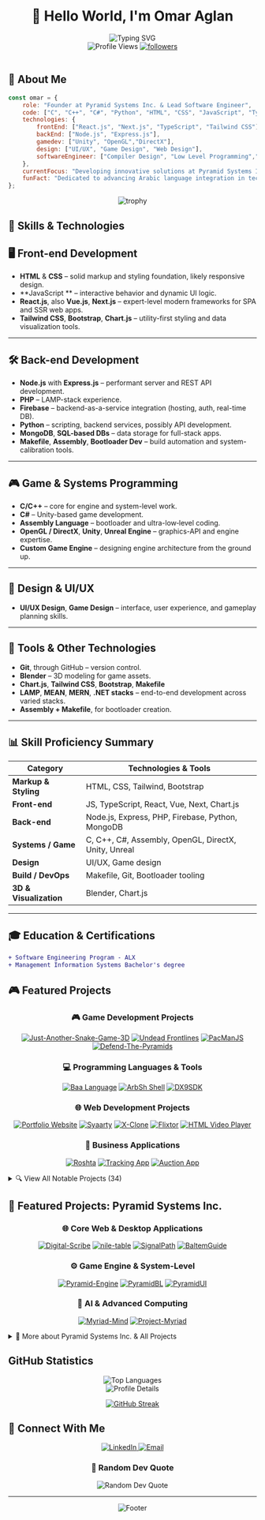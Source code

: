 # <div align="center">👋 Hello World, I'm Omar Aglan</div>

<div align="center">
  <img src="https://readme-typing-svg.demolab.com?font=Fira+Code&pause=1000&color=2C9AF7&center=true&vCenter=true&width=435&lines=Software+Engineer;Game+Developer;Creative+Problem+Solver;Always+Learning+New+Things" alt="Typing SVG" />
</div>

<div align="center">
  <img src="https://komarev.com/ghpvc/?username=omaraglan&label=Profile%20views&color=0e75b6&style=for-the-badge" alt="Profile Views" />
  <a href="https://github.com/OmarAglan?tab=followers">
    <img src="https://img.shields.io/github/followers/OmarAglan?label=Followers&style=for-the-badge" alt="followers" />
  </a>
</div>

<br>

## 💫 About Me

```javascript
const omar = {
    role: "Founder at Pyramid Systems Inc. & Lead Software Engineer",
    code: ["C", "C++", "C#", "Python", "HTML", "CSS", "JavaScript", "TypeScript", "Makefile", "Assembly"],
    technologies: {
        frontEnd: ["React.js", "Next.js", "TypeScript", "Tailwind CSS"],
        backEnd: ["Node.js", "Express.js"],
        gamedev: ["Unity", "OpenGL","DirectX"],
        design: ["UI/UX", "Game Design", "Web Design"],
        softwareEngineer: ["Compiler Design", "Low Level Programming",".Net"]
    },
    currentFocus: "Developing innovative solutions at Pyramid Systems Inc., including Digital-Scribe and Myriad-Mind.",
    funFact: "Dedicated to advancing Arabic language integration in technology."
};
```

<div align="center">
  <img src="https://github-profile-trophy.vercel.app/?username=omaraglan&theme=algolia&no-frame=true&no-bg=true&row=1" alt="trophy" />
</div>

## 🚀 Skills & Technologies

## 🖥️ Front-end Development

*   **HTML** & **CSS** – solid markup and styling foundation, likely responsive design.
*   **JavaScript ** – interactive behavior and dynamic UI logic.
*   **React.js**, also **Vue.js**, **Next.js** – expert-level modern frameworks for SPA and SSR web apps.
*   **Tailwind CSS**, **Bootstrap**, **Chart.js** – utility-first styling and data visualization tools.

---

## 🛠️ Back-end Development

*   **Node.js** with **Express.js** – performant server and REST API development.
*   **PHP** – LAMP-stack experience.
*   **Firebase** – backend-as-a-service integration (hosting, auth, real-time DB).
*   **Python** – scripting, backend services, possibly API development.
*   **MongoDB**, **SQL-based DBs** – data storage for full-stack apps.
*   **Makefile**, **Assembly**, **Bootloader Dev** – build automation and system-calibration tools.

---

## 🎮 Game & Systems Programming

*   **C/C++** – core for engine and system-level work.
*   **C#** – Unity-based game development.
*   **Assembly Language** – bootloader and ultra-low‑level coding.
*   **OpenGL / DirectX**, **Unity**, **Unreal Engine** – graphics-API and engine expertise.
*   **Custom Game Engine** – designing engine architecture from the ground up.

---

## 🎨 Design & UI/UX

*   **UI/UX Design**, **Game Design** – interface, user experience, and gameplay planning skills.

---

## 🔧 Tools & Other Technologies

*   **Git**, through GitHub – version control.
*   **Blender** – 3D modeling for game assets.
*   **Chart.js**, **Tailwind CSS**, **Bootstrap**, **Makefile**
*   **LAMP**, **MEAN**, **MERN**, **.NET stacks** – end-to-end development across varied stacks.
*   **Assembly + Makefile**, for bootloader creation.

---

## 📊 Skill Proficiency Summary

| Category               | Technologies & Tools                                 |
| ---------------------- | ---------------------------------------------------- |
| **Markup & Styling**   | HTML, CSS, Tailwind, Bootstrap                       |
| **Front-end**          | JS, TypeScript, React, Vue, Next, Chart.js           |
| **Back-end**           | Node.js, Express, PHP, Firebase, Python, MongoDB     |
| **Systems / Game**     | C, C++, C#, Assembly, OpenGL, DirectX, Unity, Unreal |
| **Design**             | UI/UX, Game design                                   |
| **Build / DevOps**     | Makefile, Git, Bootloader tooling                    |
| **3D & Visualization** | Blender, Chart.js                                    |

---

## 🎓 Education & Certifications

<div align="left">
  
  ```diff
  + Software Engineering Program - ALX
  + Management Information Systems Bachelor's degree
  ```
  
</div>

## 🎮 Featured Projects

<div align="center">
  <h3 align="center">🎮 Game Development Projects</h3>
  <p align="center">
    <a href="https://github.com/OmarAglan/Just-Another-Snake-Game-3D" target="_blank"><img src="https://img.shields.io/badge/3D%20Snake%20Game-C%23%20(6⭐)-green?style=for-the-badge&logo=unity" alt="Just-Another-Snake-Game-3D"/></a>
    <a href="https://github.com/OmarAglan/Undead-Frontlines" target="_blank"><img src="https://img.shields.io/badge/Undead%20Frontlines-Unity%20(C%23)-darkgreen?style=for-the-badge&logo=unity" alt="Undead Frontlines"/></a>
    <a href="https://github.com/OmarAglan/PacManJS" target="_blank"><img src="https://img.shields.io/badge/PacManJS-HTML%20%7C%20JS-yellow?style=for-the-badge&logo=javascript" alt="PacManJS"/></a>
    <a href="https://github.com/OmarAglan/Defend-The-Pyramids" target="_blank"><img src="https://img.shields.io/badge/Defend%20The%20Pyramids-Unity%20(C%23)-orange?style=for-the-badge&logo=unity" alt="Defend-The-Pyramids"/></a>
  </p>

  <h3 align="center">💻 Programming Languages & Tools</h3>
  <p align="center">
    <a href="https://github.com/OmarAglan/Baa" target="_blank"><img src="https://img.shields.io/badge/Baa%20Lang-Arabic%20(C%20Like)-lightgrey?style=for-the-badge" alt="Baa Language"/></a>
    <a href="https://github.com/OmarAglan/ArbSh" target="_blank"><img src="https://img.shields.io/badge/ArbSh%20Shell-C%23%20%7C%20.NET-blueviolet?style=for-the-badge" alt="ArbSh Shell"/></a>
    <a href="https://github.com/OmarAglan/DX9SDK" target="_blank"><img src="https://img.shields.io/badge/DirectX%209%20SDK-C-informational?style=for-the-badge" alt="DX9SDK"/></a>
  </p>

  <h3 align="center">🌐 Web Development Projects</h3>
  <p align="center">
    <a href="https://omaraglan.github.io/" target="_blank"><img src="https://img.shields.io/badge/Portfolio%20Site-TypeScript-success?style=for-the-badge&logo=githubpages" alt="Portfolio Website"/></a>
    <a href="https://github.com/OmarAglan/Syaarty" target="_blank"><img src="https://img.shields.io/badge/Syaarty-Car%20Site%20(TS)-purple?style=for-the-badge" alt="Syaarty"/></a>
    <a href="https://github.com/OmarAglan/X-Clone" target="_blank"><img src="https://img.shields.io/badge/X%20Clone-React%20%7C%20Next.js-black?style=for-the-badge&logo=x" alt="X-Clone"/></a>
    <a href="https://github.com/OmarAglan/Flixtor" target="_blank"><img src="https://img.shields.io/badge/Flixtor-Netflix%20Clone%20(Next.js)-red?style=for-the-badge&logo=netflix" alt="Flixtor"/></a>
    <a href="https://github.com/OmarAglan/html-v-player" target="_blank"><img src="https://img.shields.io/badge/HTML%20Video%20Player-JS-red?style=for-the-badge&logo=html5" alt="HTML Video Player"/></a>
  </p>

  <h3 align="center">🏥 Business Applications</h3>
  <p align="center">
    <a href="https://github.com/OmarAglan/Roshta" target="_blank"><img src="https://img.shields.io/badge/Roshta-Prescription%20System%20(C%23)-blue?style=for-the-badge" alt="Roshta"/></a>
    <a href="https://github.com/OmarAglan/Tracking-App" target="_blank"><img src="https://img.shields.io/badge/Tracking%20App-Vue%20%7C%20Express-brightgreen?style=for-the-badge&logo=vue.js" alt="Tracking App"/></a>
    <a href="https://github.com/OmarAglan/Auction" target="_blank"><img src="https
img.shields.io/badge/Auction%20App-.Net%20Core%20(C%23)-9cf?style=for-the-badge" alt="Auction App"/></a>
  </p>
</div>

<details>
<summary>🔍 View All Notable Projects (34)</summary>
<div style="padding-left: 20px;">

<h4>🎮 Game Development Projects (10):</h4>
<ul>
  <li><strong><a href="https://github.com/OmarAglan/Just-Another-Snake-Game-3D" target="_blank">Just-Another-Snake-Game-3D</a></strong> - 3D Snake Game For Android Or IOS (C#, 6⭐)</li>
  <li><strong><a href="https://github.com/OmarAglan/RaceXRoad" target="_blank">RaceXRoad</a></strong> - Race Game (1⭐)</li>
  <li><strong><a href="https://github.com/OmarAglan/Just-Another-Pong-Game" target="_blank">Just-Another-Pong-Game</a></strong> - C# Pong implementation</li>
  <li><strong><a href="https://github.com/OmarAglan/Pongy" target="_blank">Pongy</a></strong> - Unity Pong Game (ShaderLab, Private)</li>
  <li><strong><a href="https://github.com/OmarAglan/Undead-Frontlines" target="_blank">Undead-Frontlines</a></strong> - Unity World Scale Liberation From Zombie Infection! (C#)</li>
  <li><strong><a href="https://github.com/OmarAglan/PacManJS" target="_blank">PacManJS</a></strong> - A PacMan Clone Made In HTML and JavaScript</li>
  <li><strong><a href="https://github.com/OmarAglan/Defend-The-Pyramids" target="_blank">Defend-The-Pyramids</a></strong> - Unity game (C#)</li>
  <li><strong><a href="https://github.com/OmarAglan/DarkTale" target="_blank">DarkTale</a></strong> - Unity project (C#)</li>
  <li><strong><a href="https://github.com/OmarAglan/East-Wind" target="_blank">East-Wind</a></strong> - RTS Game WIP (C#, Private)</li>
  <li><strong><a href="https://github.com/OmarAglan/EcV" target="_blank">EcV</a></strong> - Unity game project (ShaderLab, Private)</li>
</ul>

<h4>💻 Programming Languages & Tools (5):</h4>
<ul>
  <li><strong><a href="https://github.com/OmarAglan/Baa" target="_blank">Baa</a></strong> - Arabic programming language similar to C (C, MIT License)</li>
  <li><strong><a href="https://github.com/OmarAglan/ArbSh" target="_blank">ArbSh</a></strong> - C#/.NET PowerShell-inspired shell with Arabic commands support (C#)</li>
  <li><strong><a href="https://github.com/OmarAglan/printf" target="_blank">printf</a></strong> - Custom Printf Implementation In C</li>
  <li><strong><a href="https://github.com/OmarAglan/Baa-VS-Extension" target="_blank">Baa-VS-Extension</a></strong> - VS Code extension for Baa language</li>
  <li><strong><a href="https://github.com/OmarAglan/DX9SDK" target="_blank">DX9SDK</a></strong> - DirectX SDK August 2009 (Last DXSDK 9) (C)</li>
</ul>

<h4>🌐 Web Development Projects (15):</h4>
<ul>
  <li><strong><a href="https://github.com/OmarAglan/OmarAglan.github.io" target="_blank">OmarAglan.github.io</a></strong> - Personal portfolio website (TypeScript, GitHub Pages) - <a href="https://omaraglan.github.io/" target="_blank">Live Site</a></li>
  <li><strong><a href="https://github.com/OmarAglan/html-v-player" target="_blank">html-v-player</a></strong> - Feature-rich, customizable HTML5 video player (JavaScript) - <a href="https://simple-video-player.onrender.com/" target="_blank">Live Demo</a></li>
  <li><strong><a href="https://github.com/OmarAglan/simple-crud-app" target="_blank">simple-crud-app</a></strong> - Backend Test App Using Node.js, Express.js and MongoDB</li>
  <li><strong><a href="https://github.com/OmarAglan/Syaarty" target="_blank">Syaarty</a></strong> - A Car Website (TypeScript) - <a href="https://syaarty.vercel.app" target="_blank">Live Site</a></li>
  <li><strong><a href="https://github.com/OmarAglan/Syaarty_API" target="_blank">Syaarty_API</a></strong> - API For Syaarty Website and Android app</li>
  <li><strong><a href="https://github.com/OmarAglan/SyaartyApp" target="_blank">SyaartyApp</a></strong> - Mobile app companion (JavaScript)</li>
  <li><strong><a href="https://github.com/OmarAglan/currency_snap" target="_blank">currency_snap</a></strong> - Currency Exchange Service - <a href="https://omaraglan.github.io/currency_snap/" target="_blank">Live Site</a></li>
  <li><strong><a href="https://github.com/OmarAglan/X-Clone" target="_blank">X-Clone</a></strong> - An X Clone Using React.js and Next.js and Tailwind CSS and mongodb</li>
  <li><strong><a href="https://github.com/OmarAglan/Flixtor" target="_blank">Flixtor</a></strong> - A Netflix Clone With Next.js (TypeScript)</li>
  <li><strong><a href="https://github.com/OmarAglan/Baheer" target="_blank">Baheer</a></strong> - A Web Search Engine (JavaScript, GitHub Pages)</li>
  <li><strong><a href="https://github.com/OmarAglan/Budget-App" target="_blank">Budget-App</a></strong> - Modern web-based application for personal finance tracking</li>
  <li><strong><a href="https://github.com/OmarAglan/portfolio-3d-Animation" target="_blank">portfolio-3d-Animation</a></strong> - A simple 3D Website (HTML)</li>
  <li><strong><a href="https://github.com/OmarAglan/Responsive-Card-Slider" target="_blank">Responsive-Card-Slider</a></strong> - HTML/CSS responsive card slider</li>
  <li><strong><a href="https://github.com/OmarAglan/SimpleArtGallery" target="_blank">SimpleArtGallery</a></strong> - Art gallery website (JavaScript)</li>
  <li><strong><a href="https://github.com/OmarAglan/E-Learning-Website-HTML-CSS-main" target="_blank">E-Learning-Website-HTML-CSS-main</a></strong> - E-learning platform (HTML, Private)</li>
</ul>

<h4>🏥 Business Applications (4):</h4>
<ul>
  <li><strong><a href="https://github.com/OmarAglan/Auction" target="_blank">Auction</a></strong> - .Net Core Auction App (C#)</li>
  <li><strong><a href="https://github.com/OmarAglan/Roshta" target="_blank">Roshta</a></strong> - Prescription management system for doctors, patients, and pharmacists (C#)</li>
  <li><strong><a href="https://github.com/OmarAglan/Tracking-App" target="_blank">Tracking-App</a></strong> - Vue.js/Express.js task tracking application</li>
  <li><strong><a href="https://github.com/OmarAglan/ToDoy" target="_blank">ToDoy</a></strong> - ALX Front-end Specializations Project (TypeScript, Private)</li>
</ul>
<p><em>For a complete list of all 51 repositories, please visit <a href="https://github.com/OmarAglan?tab=repositories" target="_blank">Omar Aglan's GitHub Profile</a>.</em></p>
</div>
</details>

## 🚀 Featured Projects: Pyramid Systems Inc.

<div align="center">
  <h3 align="center">🌐 Core Web & Desktop Applications</h3>
  <p align="center">
    <a href="https://github.com/Pyramid-Systems-Inc/Digital-Scribe" target="_blank"><img src="https://img.shields.io/badge/Digital_Scribe-Hieroglyph%20Composer%20(TS%2C%20React)-blue?style=for-the-badge&logo=react" alt="Digital-Scribe"/></a>
    <a href="https://github.com/Pyramid-Systems-Inc/nile-table" target="_blank"><img src="https://img.shields.io/badge/Nile_Table-Restaurant%20Booking%20(TS%2C%20Next.js)-green?style=for-the-badge&logo=next.js" alt="nile-table"/></a>
    <a href="https://github.com/Pyramid-Systems-Inc/SignalPath" target="_blank"><img src="https://img.shields.io/badge/SignalPath-Intercom%20Designer%20(Electron%2C%20TS)-purple?style=for-the-badge&logo=electron" alt="SignalPath"/></a>
    <a href="https://github.com/Pyramid-Systems-Inc/BaltemGuide" target="_blank"><img src="https://img.shields.io/badge/BaltemGuide-Guide%20System%20(TS)-lightgrey?style=for-the-badge" alt="BaltemGuide"/></a>
  </p>

  <h3 align="center">⚙️ Game Engine & System-Level</h3>
  <p align="center">
    <a href="https://github.com/Pyramid-Systems-Inc/Pyramid-Engine" target="_blank"><img src="https://img.shields.io/badge/Pyramid_Engine-Game%20Engine%20(C%2B%2B%2C%20OpenGL)-red?style=for-the-badge&logo=cplusplus" alt="Pyramid-Engine"/></a>
    <a href="https://github.com/Pyramid-Systems-Inc/PyramidBL" target="_blank"><img src="https://img.shields.io/badge/PyramidBL-Bootloader%20(Assembly%2C%20C)-darkgrey?style=for-the-badge" alt="PyramidBL"/></a>
     <a href="https://github.com/Pyramid-Systems-Inc/PyramidUI" target="_blank"><img src="https://img.shields.io/badge/PyramidUI-C%20UI%20Testing-orange?style=for-the-badge&logo=c" alt="PyramidUI"/></a>
  </p>

  <h3 align="center">🤖 AI & Advanced Computing</h3>
  <p align="center">
    <a href="https://github.com/Pyramid-Systems-Inc/Myriad-Mind" target="_blank"><img src="https://img.shields.io/badge/Myriad_Mind-Decentralized%20AI%20(Python)-teal?style=for-the-badge&logo=python" alt="Myriad-Mind"/></a>
    <a href="https://github.com/Pyramid-Systems-Inc/Project-Myriad" target="_blank"><img src="https://img.shields.io/badge/Project_Myriad-AI%20Companion-blueviolet?style=for-the-badge" alt="Project-Myriad"/></a>
  </p>
</div>

<details>
<summary>🏢 More about Pyramid Systems Inc. & All Projects</summary>
<div style="padding-left: 20px;">

<p><strong>Pyramid Systems Inc.</strong> (<a href="https://github.com/Pyramid-Systems-Inc" target="_blank">https://github.com/Pyramid-Systems-Inc</a>) is a technology startup focused on diverse software development projects. Primary Contributor: Omar Aglan (@OmarAglan).</p>

<h4>🔥 Notable Public Projects:</h4>
<ul>
  <li><strong><a href="https://github.com/Pyramid-Systems-Inc/Digital-Scribe" target="_blank">Digital-Scribe</a></strong> (TypeScript, React, Node.js): An interactive hieroglyph composer web application with real-time text-to-hieroglyph translation.</li>
  <li><strong><a href="https://github.com/Pyramid-Systems-Inc/Pyramid-Engine" target="_blank">Pyramid-Engine</a></strong> (C++, OpenGL): A modern, multi-platform game engine.</li>
  <li><strong><a href="https://github.com/Pyramid-Systems-Inc/nile-table" target="_blank">nile-table</a></strong> (TypeScript, Next.js, Supabase): "The Nile's Table" - An interactive restaurant & booking system.</li>
  <li><strong><a href="https://github.com/Pyramid-Systems-Inc/Myriad-Mind" target="_blank">Myriad-Mind</a></strong> (Python): A decentralized, emergent AI system featuring hyper-specialized agents.</li>
  <li><strong><a href="https://github.com/Pyramid-Systems-Inc/SignalPath" target="_blank">SignalPath</a></strong> (TypeScript, Electron, React): A professional intercom system designer and schematic editor.</li>
  <li><strong><a href="https://github.com/Pyramid-Systems-Inc/PyramidBL" target="_blank">PyramidBL</a></strong> (Makefile, Assembly, C): A multi-stage bootloader for OS Pyramid, supporting Legacy BIOS and UEFI.</li>
  <li><strong><a href="https://github.com/Pyramid-Systems-Inc/PyramidUI" target="_blank">PyramidUI</a></strong> (C): UI and testing space for C programming.</li>
  <li><strong><a href="https://github.com/Pyramid-Systems-Inc/BaltemGuide" target="_blank">BaltemGuide</a></strong> (TypeScript): A guide/documentation system.</li>
  <li><strong><a href="https://github.com/Pyramid-Systems-Inc/PyramidIns" target="_blank">PyramidIns</a></strong> (PowerShell): Installation/setup scripts.</li>
  <li><strong><a href="https://github.com/Pyramid-Systems-Inc/Project-Myriad" target="_blank">Project-Myriad</a></strong>: Companion project related to the Myriad-Mind AI architecture.</li>
  <li><em>Pyramid-Systems-Portfolio-Project-Ideas (Private): Internal planning and ideas repository.</em></li>
</ul>
<p>The organization demonstrates expertise across web development, game development, AI/ML, desktop applications, and system programming.</p>
</div>
</details>

##  GitHub Statistics

<div align="center">
  <img src="https://github-readme-stats.vercel.app/api/top-langs/?username=omaraglan&layout=compact&langs_count=8&theme=tokyonight&hide_border=true" alt="Top Languages" />
</div>

<div align="center">
  <img src="http://github-profile-summary-cards.vercel.app/api/cards/profile-details?username=omaraglan&theme=tokyonight" alt="Profile Details" />
</div>

<div align="center">
  
  [![GitHub Streak](https://github-readme-streak-stats-sand-seven.vercel.app?user=omaraglan)](https://git.io/streak-stats)
  
</div>

## 🤝 Connect With Me

<div align="center">
  <a href="https://linkedin.com/in/omar-aglan-5078b3235" target="_blank">
    <img src="https://img.shields.io/badge/LinkedIn-%230077B5.svg?style=for-the-badge&logo=linkedin&logoColor=white" alt="LinkedIn" />
  </a>
  <a href="mailto:Omar.aglan91@gmail.com">
    <img src="https://img.shields.io/badge/Gmail-D14836?style=for-the-badge&logo=gmail&logoColor=white" alt="Email" />
  </a>
  <!-- Add more social media badges here -->
</div>

<div align="center">
  <h3>💭 Random Dev Quote</h3>
  <img src="https://quotes-github-readme.vercel.app/api?type=horizontal&theme=tokyonight" alt="Random Dev Quote" />
</div>

---

<div align="center">
  <img src="https://capsule-render.vercel.app/api?type=waving&color=gradient&height=100&section=footer" alt="Footer" />
</div>
